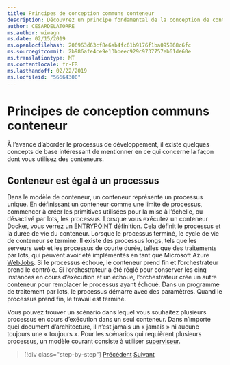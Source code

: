 ```yaml
---
title: Principes de conception communs conteneur
description: Découvrez un principe fondamental de la conception de conteneur bon, c’est qu’un conteneur doit héberger qu’un seul processus.
author: CESARDELATORRE
ms.author: wiwagn
ms.date: 02/15/2019
ms.openlocfilehash: 206963d63cf8e6ab4fc61b9176f1ba095868c6fc
ms.sourcegitcommit: 2b986afe4ce9e13bbeec929c9737757eb61de60e
ms.translationtype: MT
ms.contentlocale: fr-FR
ms.lasthandoff: 02/22/2019
ms.locfileid: "56664300"
---
```

# <a name="common-container-design-principles"></a>Principes de conception communs conteneur

À l’avance d’aborder le processus de développement, il existe quelques concepts de base intéressant de mentionner en ce qui concerne la façon dont vous utilisez des conteneurs.

## <a name="container-equals-a-process"></a>Conteneur est égal à un processus

Dans le modèle de conteneur, un conteneur représente un processus unique. En définissant un conteneur comme une limite de processus, commencer à créer les primitives utilisées pour la mise à l’échelle, ou désactivé par lots, les processus. Lorsque vous exécutez un conteneur Docker, vous verrez un [ENTRYPOINT](https://docs.docker.com/engine/reference/builder/#/entrypoint) définition. Cela définit le processus et la durée de vie du conteneur. Lorsque le processus terminé, le cycle de vie de conteneur se termine. Il existe des processus longs, tels que les serveurs web et les processus de courte durée, telles que des traitements par lots, qui peuvent avoir été implémentés en tant que Microsoft Azure [WebJobs](https://azure.microsoft.com/documentation/articles/websites-webjobs-resources/). Si le processus échoue, le conteneur prend fin et l’orchestrateur prend le contrôle. Si l’orchestrateur a été réglé pour conserver les cinq instances en cours d’exécution et un échoue, l’orchestrateur crée un autre conteneur pour remplacer le processus ayant échoué. Dans un programme de traitement par lots, le processus démarre avec des paramètres. Quand le processus prend fin, le travail est terminé.

Vous pouvez trouver un scénario dans lequel vous souhaitez plusieurs processus en cours d’exécution dans un seul conteneur. Dans n’importe quel document d’architecture, il n’est jamais un « jamais » ni aucune toujours une « toujours ». Pour les scénarios qui requièrent plusieurs processus, un modèle courant consiste à utiliser [superviseur](http://supervisord.org/).

>[!div class="step-by-step"]
>[Précédent](design-docker-applications.md)
>[Suivant](monolithic-applications.md)
